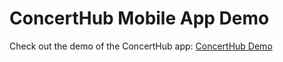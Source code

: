# ConcertHub Mobile App Demo
Check out the demo of the ConcertHub app: [ConcertHub Demo](https://drive.google.com/drive/folders/1V2GYZQLjlKiPi4V2nvu2H6AuNIxXDJQT?usp=sharing)
